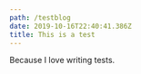 ```yaml
---
path: /testblog
date: 2019-10-16T22:40:41.386Z
title: This is a test
---
```

Because I love writing tests.
